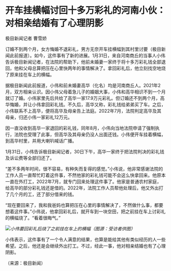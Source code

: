 # 开车挂横幅讨回十多万彩礼的河南小伙：对相亲结婚有了心理阴影

极目新闻记者 曹雪娇

订婚不到两个月，女方悔婚不退彩礼，男方无奈开车挂横幅到其村里讨要（极目新闻此前报道）。如今，这件事有了新的进展。1月31日，来自河南商丘的当事人小伟告诉极目新闻记者，在法院的帮助下，他前未婚妻一家终于将十多万彩礼钱全部退回，他和父母总算把压在心里快两年的事情解决了。拿回彩礼后，他立刻找空地烧了原来挂在车上的横幅。

据极目新闻此前报道，小伟和前未婚妻高华（化名）均是河南商丘人。2021年2月，双方相亲认识。因小伟父母着急儿子的婚姻大事，小伟和高华相识不到一个月就订了婚。小伟家里先后共给了高华一家17.9万元彩礼。但订婚还不到两个月，高华悔婚，并让小伟拿回彩礼钱。不久后，高华又称，彩礼钱给弟弟买了车。之后，小伟联系不上高华，便将高华及母亲告上法庭。2022年7月，法院判定高华及其母亲，归还小伟一家彩礼12万元。

因一直没收到高华一家退回的彩礼钱，同年8月，小伟向当地法院申请了强制执行，法院也受理了此事，但高华及其母亲仍没人出面还钱。小伟便开车挂着横幅，到高华村里，并用大喇叭喊话广播。

1月31日，小伟告诉极目新闻记者，30日下午，高华一家终于把法院判决的彩礼钱及诉讼费等全部归还了。

“差不多两年时间，很不容易，有种失而复得的感觉。”小伟说，他非常感谢法院的工作人员一直帮忙盯着这件事，不然他家的彩礼钱可能不会这么快拿回来。他原本一直在外打工，2022年7月，就专门回来处理这件事了。他家是普通农村家庭，给高华的部分彩礼钱还是借的。2022年，法院工作人员帮他处理后，他又外出打了几个月的工，还了部分借来的钱。

“现在要回来了，我和我爸妈也算把压在心里的事情解决了，不然做什么事，都要想着这件事。”小伟说，他拿回彩礼后，就开车到一块空田，把之前挂在车上讨彩礼的横幅烧了。“看着很晦气。”

![](https://inews.gtimg.com/newsapp_bt/0/15636300612/1000)_小伟要回彩礼后烧了之前挂在车上的横幅（图源：受访者供图）_

小伟表示，这件事有了一个令人满意的结果，也算是能给其他有类似经历的人一些希望。之后，他还是会继续外出打工。不过，经此一事，他对相亲结婚也有了心理阴影。

（来源：极目新闻）

